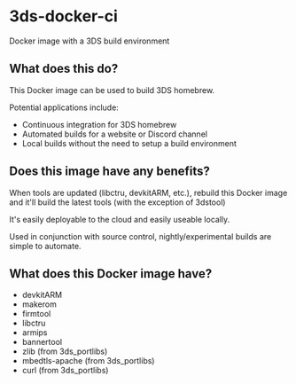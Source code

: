 # 3ds-docker-ci
Docker image with a 3DS build environment

## What does this do?
This Docker image can be used to build 3DS homebrew.

Potential applications include:
- Continuous integration for 3DS homebrew
- Automated builds for a website or Discord channel
- Local builds without the need to setup a build environment

## Does this image have any benefits?
When tools are updated (libctru, devkitARM, etc.), rebuild this Docker image and it'll build the latest tools (with the exception of 3dstool)

It's easily deployable to the cloud and easily useable locally.

Used in conjunction with source control, nightly/experimental builds are simple to automate.

## What does this Docker image have?
- devkitARM
- makerom
- firmtool
- libctru
- armips
- bannertool
- zlib (from 3ds_portlibs)
- mbedtls-apache (from 3ds_portlibs)
- curl (from 3ds_portlibs)
